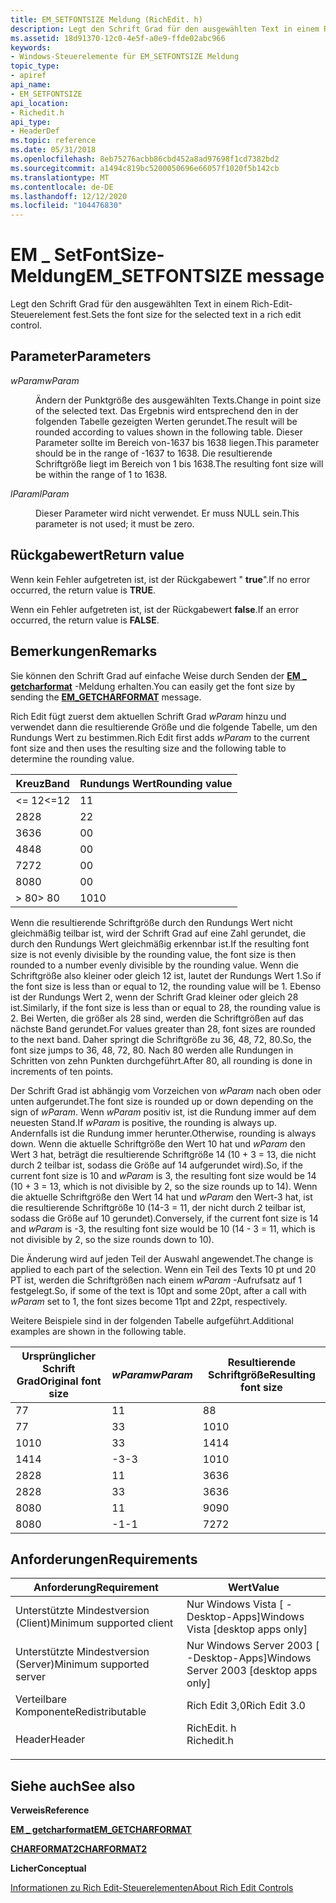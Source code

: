 ```yaml
---
title: EM_SETFONTSIZE Meldung (RichEdit. h)
description: Legt den Schrift Grad für den ausgewählten Text in einem Rich-Edit-Steuerelement fest.
ms.assetid: 18d91370-12c0-4e5f-a0e9-ffde02abc966
keywords:
- Windows-Steuerelemente für EM_SETFONTSIZE Meldung
topic_type:
- apiref
api_name:
- EM_SETFONTSIZE
api_location:
- Richedit.h
api_type:
- HeaderDef
ms.topic: reference
ms.date: 05/31/2018
ms.openlocfilehash: 8eb75276acbb86cbd452a8ad97698f1cd7382bd2
ms.sourcegitcommit: a1494c819bc5200050696e66057f1020f5b142cb
ms.translationtype: MT
ms.contentlocale: de-DE
ms.lasthandoff: 12/12/2020
ms.locfileid: "104476830"
---
```

# <a name="em_setfontsize-message"></a><span data-ttu-id="16675-104">EM \_ SetFontSize-Meldung</span><span class="sxs-lookup"><span data-stu-id="16675-104">EM\_SETFONTSIZE message</span></span>

<span data-ttu-id="16675-105">Legt den Schrift Grad für den ausgewählten Text in einem Rich-Edit-Steuerelement fest.</span><span class="sxs-lookup"><span data-stu-id="16675-105">Sets the font size for the selected text in a rich edit control.</span></span>

## <a name="parameters"></a><span data-ttu-id="16675-106">Parameter</span><span class="sxs-lookup"><span data-stu-id="16675-106">Parameters</span></span>

<dl> <dt>

<span data-ttu-id="16675-107">*wParam*</span><span class="sxs-lookup"><span data-stu-id="16675-107">*wParam*</span></span> 
</dt> <dd>

<span data-ttu-id="16675-108">Ändern der Punktgröße des ausgewählten Texts.</span><span class="sxs-lookup"><span data-stu-id="16675-108">Change in point size of the selected text.</span></span> <span data-ttu-id="16675-109">Das Ergebnis wird entsprechend den in der folgenden Tabelle gezeigten Werten gerundet.</span><span class="sxs-lookup"><span data-stu-id="16675-109">The result will be rounded according to values shown in the following table.</span></span> <span data-ttu-id="16675-110">Dieser Parameter sollte im Bereich von-1637 bis 1638 liegen.</span><span class="sxs-lookup"><span data-stu-id="16675-110">This parameter should be in the range of -1637 to 1638.</span></span> <span data-ttu-id="16675-111">Die resultierende Schriftgröße liegt im Bereich von 1 bis 1638.</span><span class="sxs-lookup"><span data-stu-id="16675-111">The resulting font size will be within the range of 1 to 1638.</span></span>

</dd> <dt>

<span data-ttu-id="16675-112">*lParam*</span><span class="sxs-lookup"><span data-stu-id="16675-112">*lParam*</span></span> 
</dt> <dd>

<span data-ttu-id="16675-113">Dieser Parameter wird nicht verwendet. Er muss NULL sein.</span><span class="sxs-lookup"><span data-stu-id="16675-113">This parameter is not used; it must be zero.</span></span>

</dd> </dl>

## <a name="return-value"></a><span data-ttu-id="16675-114">Rückgabewert</span><span class="sxs-lookup"><span data-stu-id="16675-114">Return value</span></span>

<span data-ttu-id="16675-115">Wenn kein Fehler aufgetreten ist, ist der Rückgabewert " **true**".</span><span class="sxs-lookup"><span data-stu-id="16675-115">If no error occurred, the return value is **TRUE**.</span></span>

<span data-ttu-id="16675-116">Wenn ein Fehler aufgetreten ist, ist der Rückgabewert **false**.</span><span class="sxs-lookup"><span data-stu-id="16675-116">If an error occurred, the return value is **FALSE**.</span></span>

## <a name="remarks"></a><span data-ttu-id="16675-117">Bemerkungen</span><span class="sxs-lookup"><span data-stu-id="16675-117">Remarks</span></span>

<span data-ttu-id="16675-118">Sie können den Schrift Grad auf einfache Weise durch Senden der [**EM \_ getcharformat**](em-getcharformat.md) -Meldung erhalten.</span><span class="sxs-lookup"><span data-stu-id="16675-118">You can easily get the font size by sending the [**EM\_GETCHARFORMAT**](em-getcharformat.md) message.</span></span>

<span data-ttu-id="16675-119">Rich Edit fügt zuerst dem aktuellen Schrift Grad *wParam* hinzu und verwendet dann die resultierende Größe und die folgende Tabelle, um den Rundungs Wert zu bestimmen.</span><span class="sxs-lookup"><span data-stu-id="16675-119">Rich Edit first adds *wParam* to the current font size and then uses the resulting size and the following table to determine the rounding value.</span></span>



| <span data-ttu-id="16675-120">Kreuz</span><span class="sxs-lookup"><span data-stu-id="16675-120">Band</span></span>    | <span data-ttu-id="16675-121">Rundungs Wert</span><span class="sxs-lookup"><span data-stu-id="16675-121">Rounding value</span></span> |
|---------|----------------|
| <span data-ttu-id="16675-122"><= 12</span><span class="sxs-lookup"><span data-stu-id="16675-122"><=12</span></span> | <span data-ttu-id="16675-123">1</span><span class="sxs-lookup"><span data-stu-id="16675-123">1</span></span>              |
| <span data-ttu-id="16675-124">28</span><span class="sxs-lookup"><span data-stu-id="16675-124">28</span></span>      | <span data-ttu-id="16675-125">2</span><span class="sxs-lookup"><span data-stu-id="16675-125">2</span></span>              |
| <span data-ttu-id="16675-126">36</span><span class="sxs-lookup"><span data-stu-id="16675-126">36</span></span>      | <span data-ttu-id="16675-127">0</span><span class="sxs-lookup"><span data-stu-id="16675-127">0</span></span>              |
| <span data-ttu-id="16675-128">48</span><span class="sxs-lookup"><span data-stu-id="16675-128">48</span></span>      | <span data-ttu-id="16675-129">0</span><span class="sxs-lookup"><span data-stu-id="16675-129">0</span></span>              |
| <span data-ttu-id="16675-130">72</span><span class="sxs-lookup"><span data-stu-id="16675-130">72</span></span>      | <span data-ttu-id="16675-131">0</span><span class="sxs-lookup"><span data-stu-id="16675-131">0</span></span>              |
| <span data-ttu-id="16675-132">80</span><span class="sxs-lookup"><span data-stu-id="16675-132">80</span></span>      | <span data-ttu-id="16675-133">0</span><span class="sxs-lookup"><span data-stu-id="16675-133">0</span></span>              |
| <span data-ttu-id="16675-134">> 80</span><span class="sxs-lookup"><span data-stu-id="16675-134">> 80</span></span> | <span data-ttu-id="16675-135">10</span><span class="sxs-lookup"><span data-stu-id="16675-135">10</span></span>             |



 

<span data-ttu-id="16675-136">Wenn die resultierende Schriftgröße durch den Rundungs Wert nicht gleichmäßig teilbar ist, wird der Schrift Grad auf eine Zahl gerundet, die durch den Rundungs Wert gleichmäßig erkennbar ist.</span><span class="sxs-lookup"><span data-stu-id="16675-136">If the resulting font size is not evenly divisible by the rounding value, the font size is then rounded to a number evenly divisible by the rounding value.</span></span> <span data-ttu-id="16675-137">Wenn die Schriftgröße also kleiner oder gleich 12 ist, lautet der Rundungs Wert 1.</span><span class="sxs-lookup"><span data-stu-id="16675-137">So if the font size is less than or equal to 12, the rounding value will be 1.</span></span> <span data-ttu-id="16675-138">Ebenso ist der Rundungs Wert 2, wenn der Schrift Grad kleiner oder gleich 28 ist.</span><span class="sxs-lookup"><span data-stu-id="16675-138">Similarly, if the font size is less than or equal to 28, the rounding value is 2.</span></span> <span data-ttu-id="16675-139">Bei Werten, die größer als 28 sind, werden die Schriftgrößen auf das nächste Band gerundet.</span><span class="sxs-lookup"><span data-stu-id="16675-139">For values greater than 28, font sizes are rounded to the next band.</span></span> <span data-ttu-id="16675-140">Daher springt die Schriftgröße zu 36, 48, 72, 80.</span><span class="sxs-lookup"><span data-stu-id="16675-140">So, the font size jumps to 36, 48, 72, 80.</span></span> <span data-ttu-id="16675-141">Nach 80 werden alle Rundungen in Schritten von zehn Punkten durchgeführt.</span><span class="sxs-lookup"><span data-stu-id="16675-141">After 80, all rounding is done in increments of ten points.</span></span>

<span data-ttu-id="16675-142">Der Schrift Grad ist abhängig vom Vorzeichen von *wParam* nach oben oder unten aufgerundet.</span><span class="sxs-lookup"><span data-stu-id="16675-142">The font size is rounded up or down depending on the sign of *wParam*.</span></span> <span data-ttu-id="16675-143">Wenn *wParam* positiv ist, ist die Rundung immer auf dem neuesten Stand.</span><span class="sxs-lookup"><span data-stu-id="16675-143">If *wParam* is positive, the rounding is always up.</span></span> <span data-ttu-id="16675-144">Andernfalls ist die Rundung immer herunter.</span><span class="sxs-lookup"><span data-stu-id="16675-144">Otherwise, rounding is always down.</span></span> <span data-ttu-id="16675-145">Wenn die aktuelle Schriftgröße den Wert 10 hat und *wParam* den Wert 3 hat, beträgt die resultierende Schriftgröße 14 (10 + 3 = 13, die nicht durch 2 teilbar ist, sodass die Größe auf 14 aufgerundet wird).</span><span class="sxs-lookup"><span data-stu-id="16675-145">So, if the current font size is 10 and *wParam* is 3, the resulting font size would be 14 (10 + 3 = 13, which is not divisible by 2, so the size rounds up to 14).</span></span> <span data-ttu-id="16675-146">Wenn die aktuelle Schriftgröße den Wert 14 hat und *wParam* den Wert-3 hat, ist die resultierende Schriftgröße 10 (14-3 = 11, der nicht durch 2 teilbar ist, sodass die Größe auf 10 gerundet).</span><span class="sxs-lookup"><span data-stu-id="16675-146">Conversely, if the current font size is 14 and *wParam* is -3, the resulting font size would be 10 (14 - 3 = 11, which is not divisible by 2, so the size rounds down to 10).</span></span>

<span data-ttu-id="16675-147">Die Änderung wird auf jeden Teil der Auswahl angewendet.</span><span class="sxs-lookup"><span data-stu-id="16675-147">The change is applied to each part of the selection.</span></span> <span data-ttu-id="16675-148">Wenn ein Teil des Texts 10 pt und 20 PT ist, werden die Schriftgrößen nach einem *wParam* -Aufrufsatz auf 1 festgelegt.</span><span class="sxs-lookup"><span data-stu-id="16675-148">So, if some of the text is 10pt and some 20pt, after a call with *wParam* set to 1, the font sizes become 11pt and 22pt, respectively.</span></span>

<span data-ttu-id="16675-149">Weitere Beispiele sind in der folgenden Tabelle aufgeführt.</span><span class="sxs-lookup"><span data-stu-id="16675-149">Additional examples are shown in the following table.</span></span>



| <span data-ttu-id="16675-150">Ursprünglicher Schrift Grad</span><span class="sxs-lookup"><span data-stu-id="16675-150">Original font size</span></span> | <span data-ttu-id="16675-151">*wParam*</span><span class="sxs-lookup"><span data-stu-id="16675-151">*wParam*</span></span> | <span data-ttu-id="16675-152">Resultierende Schriftgröße</span><span class="sxs-lookup"><span data-stu-id="16675-152">Resulting font size</span></span> |
|--------------------|----------|---------------------|
| <span data-ttu-id="16675-153">7</span><span class="sxs-lookup"><span data-stu-id="16675-153">7</span></span>                  | <span data-ttu-id="16675-154">1</span><span class="sxs-lookup"><span data-stu-id="16675-154">1</span></span>        | <span data-ttu-id="16675-155">8</span><span class="sxs-lookup"><span data-stu-id="16675-155">8</span></span>                   |
| <span data-ttu-id="16675-156">7</span><span class="sxs-lookup"><span data-stu-id="16675-156">7</span></span>                  | <span data-ttu-id="16675-157">3</span><span class="sxs-lookup"><span data-stu-id="16675-157">3</span></span>        | <span data-ttu-id="16675-158">10</span><span class="sxs-lookup"><span data-stu-id="16675-158">10</span></span>                  |
| <span data-ttu-id="16675-159">10</span><span class="sxs-lookup"><span data-stu-id="16675-159">10</span></span>                 | <span data-ttu-id="16675-160">3</span><span class="sxs-lookup"><span data-stu-id="16675-160">3</span></span>        | <span data-ttu-id="16675-161">14</span><span class="sxs-lookup"><span data-stu-id="16675-161">14</span></span>                  |
| <span data-ttu-id="16675-162">14</span><span class="sxs-lookup"><span data-stu-id="16675-162">14</span></span>                 | <span data-ttu-id="16675-163">-3</span><span class="sxs-lookup"><span data-stu-id="16675-163">-3</span></span>       | <span data-ttu-id="16675-164">10</span><span class="sxs-lookup"><span data-stu-id="16675-164">10</span></span>                  |
| <span data-ttu-id="16675-165">28</span><span class="sxs-lookup"><span data-stu-id="16675-165">28</span></span>                 | <span data-ttu-id="16675-166">1</span><span class="sxs-lookup"><span data-stu-id="16675-166">1</span></span>        | <span data-ttu-id="16675-167">36</span><span class="sxs-lookup"><span data-stu-id="16675-167">36</span></span>                  |
| <span data-ttu-id="16675-168">28</span><span class="sxs-lookup"><span data-stu-id="16675-168">28</span></span>                 | <span data-ttu-id="16675-169">3</span><span class="sxs-lookup"><span data-stu-id="16675-169">3</span></span>        | <span data-ttu-id="16675-170">36</span><span class="sxs-lookup"><span data-stu-id="16675-170">36</span></span>                  |
| <span data-ttu-id="16675-171">80</span><span class="sxs-lookup"><span data-stu-id="16675-171">80</span></span>                 | <span data-ttu-id="16675-172">1</span><span class="sxs-lookup"><span data-stu-id="16675-172">1</span></span>        | <span data-ttu-id="16675-173">90</span><span class="sxs-lookup"><span data-stu-id="16675-173">90</span></span>                  |
| <span data-ttu-id="16675-174">80</span><span class="sxs-lookup"><span data-stu-id="16675-174">80</span></span>                 | <span data-ttu-id="16675-175">-1</span><span class="sxs-lookup"><span data-stu-id="16675-175">-1</span></span>       | <span data-ttu-id="16675-176">72</span><span class="sxs-lookup"><span data-stu-id="16675-176">72</span></span>                  |



 

## <a name="requirements"></a><span data-ttu-id="16675-177">Anforderungen</span><span class="sxs-lookup"><span data-stu-id="16675-177">Requirements</span></span>



| <span data-ttu-id="16675-178">Anforderung</span><span class="sxs-lookup"><span data-stu-id="16675-178">Requirement</span></span> | <span data-ttu-id="16675-179">Wert</span><span class="sxs-lookup"><span data-stu-id="16675-179">Value</span></span> |
|-------------------------------------|---------------------------------------------------------------------------------------|
| <span data-ttu-id="16675-180">Unterstützte Mindestversion (Client)</span><span class="sxs-lookup"><span data-stu-id="16675-180">Minimum supported client</span></span><br/> | <span data-ttu-id="16675-181">Nur Windows Vista \[ -Desktop-Apps\]</span><span class="sxs-lookup"><span data-stu-id="16675-181">Windows Vista \[desktop apps only\]</span></span><br/>                                        |
| <span data-ttu-id="16675-182">Unterstützte Mindestversion (Server)</span><span class="sxs-lookup"><span data-stu-id="16675-182">Minimum supported server</span></span><br/> | <span data-ttu-id="16675-183">Nur Windows Server 2003 \[ -Desktop-Apps\]</span><span class="sxs-lookup"><span data-stu-id="16675-183">Windows Server 2003 \[desktop apps only\]</span></span><br/>                                  |
| <span data-ttu-id="16675-184">Verteilbare Komponente</span><span class="sxs-lookup"><span data-stu-id="16675-184">Redistributable</span></span><br/>          | <span data-ttu-id="16675-185">Rich Edit 3,0</span><span class="sxs-lookup"><span data-stu-id="16675-185">Rich Edit 3.0</span></span><br/>                                                              |
| <span data-ttu-id="16675-186">Header</span><span class="sxs-lookup"><span data-stu-id="16675-186">Header</span></span><br/>                   | <dl> <span data-ttu-id="16675-187"><dt>RichEdit. h</dt></span><span class="sxs-lookup"><span data-stu-id="16675-187"><dt>Richedit.h</dt></span></span> </dl> |



## <a name="see-also"></a><span data-ttu-id="16675-188">Siehe auch</span><span class="sxs-lookup"><span data-stu-id="16675-188">See also</span></span>

<dl> <dt>

<span data-ttu-id="16675-189">**Verweis**</span><span class="sxs-lookup"><span data-stu-id="16675-189">**Reference**</span></span>
</dt> <dt>

[<span data-ttu-id="16675-190">**EM \_ getcharformat**</span><span class="sxs-lookup"><span data-stu-id="16675-190">**EM\_GETCHARFORMAT**</span></span>](em-getcharformat.md)
</dt> <dt>

[<span data-ttu-id="16675-191">**CHARFORMAT2**</span><span class="sxs-lookup"><span data-stu-id="16675-191">**CHARFORMAT2**</span></span>](/windows/desktop/api/Richedit/ns-richedit-charformat2a)
</dt> <dt>

<span data-ttu-id="16675-192">**Licher**</span><span class="sxs-lookup"><span data-stu-id="16675-192">**Conceptual**</span></span>
</dt> <dt>

[<span data-ttu-id="16675-193">Informationen zu Rich Edit-Steuerelementen</span><span class="sxs-lookup"><span data-stu-id="16675-193">About Rich Edit Controls</span></span>](about-rich-edit-controls.md)
</dt> </dl>

 

 





